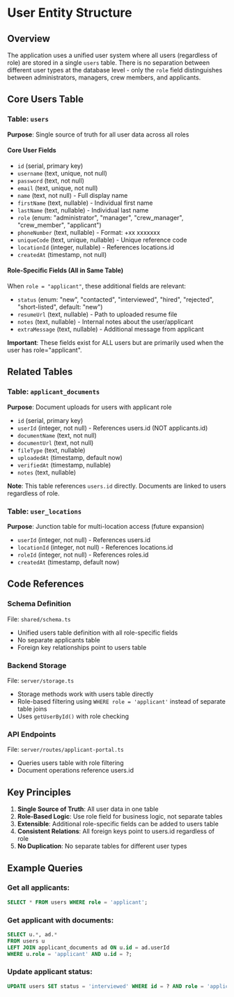 # User Entity Structure

## Overview
The application uses a unified user system where all users (regardless of role) are stored in a single `users` table. There is no separation between different user types at the database level - only the `role` field distinguishes between administrators, managers, crew members, and applicants.

## Core Users Table

### Table: `users`
**Purpose**: Single source of truth for all user data across all roles

#### Core User Fields
- `id` (serial, primary key)
- `username` (text, unique, not null)
- `password` (text, not null) 
- `email` (text, unique, not null)
- `name` (text, not null) - Full display name
- `firstName` (text, nullable) - Individual first name
- `lastName` (text, nullable) - Individual last name
- `role` (enum: "administrator", "manager", "crew_manager", "crew_member", "applicant")
- `phoneNumber` (text, nullable) - Format: +xx xxxxxxx
- `uniqueCode` (text, unique, nullable) - Unique reference code
- `locationId` (integer, nullable) - References locations.id
- `createdAt` (timestamp, not null)

#### Role-Specific Fields (All in Same Table)
When `role = "applicant"`, these additional fields are relevant:
- `status` (enum: "new", "contacted", "interviewed", "hired", "rejected", "short-listed", default: "new")
- `resumeUrl` (text, nullable) - Path to uploaded resume file
- `notes` (text, nullable) - Internal notes about the user/applicant
- `extraMessage` (text, nullable) - Additional message from applicant

**Important**: These fields exist for ALL users but are primarily used when the user has role="applicant".

## Related Tables

### Table: `applicant_documents`
**Purpose**: Document uploads for users with applicant role

- `id` (serial, primary key)
- `userId` (integer, not null) - References users.id (NOT applicants.id)
- `documentName` (text, not null)
- `documentUrl` (text, not null)
- `fileType` (text, nullable)
- `uploadedAt` (timestamp, default now)
- `verifiedAt` (timestamp, nullable)
- `notes` (text, nullable)

**Note**: This table references `users.id` directly. Documents are linked to users regardless of role.

### Table: `user_locations`
**Purpose**: Junction table for multi-location access (future expansion)

- `userId` (integer, not null) - References users.id
- `locationId` (integer, not null) - References locations.id  
- `roleId` (integer, not null) - References roles.id
- `createdAt` (timestamp, default now)

## Code References

### Schema Definition
File: `shared/schema.ts`
- Unified users table definition with all role-specific fields
- No separate applicants table
- Foreign key relationships point to users table

### Backend Storage
File: `server/storage.ts`
- Storage methods work with users table directly
- Role-based filtering using `WHERE role = 'applicant'` instead of separate table joins
- Uses `getUserById()` with role checking

### API Endpoints
File: `server/routes/applicant-portal.ts`
- Queries users table with role filtering
- Document operations reference users.id

## Key Principles
1. **Single Source of Truth**: All user data in one table
2. **Role-Based Logic**: Use role field for business logic, not separate tables
3. **Extensible**: Additional role-specific fields can be added to users table
4. **Consistent Relations**: All foreign keys point to users.id regardless of role
5. **No Duplication**: No separate tables for different user types

## Example Queries

### Get all applicants:
```sql
SELECT * FROM users WHERE role = 'applicant';
```

### Get applicant with documents:
```sql
SELECT u.*, ad.* 
FROM users u 
LEFT JOIN applicant_documents ad ON u.id = ad.userId 
WHERE u.role = 'applicant' AND u.id = ?;
```

### Update applicant status:
```sql
UPDATE users SET status = 'interviewed' WHERE id = ? AND role = 'applicant';
```
